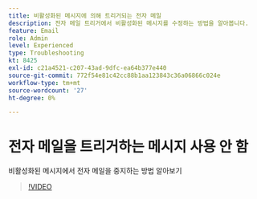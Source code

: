 ```yaml
---
title: 비활성화된 메시지에 의해 트리거되는 전자 메일
description: 전자 메일 트리거에서 비활성화된 메시지를 수정하는 방법을 알아봅니다.
feature: Email
role: Admin
level: Experienced
type: Troubleshooting
kt: 8425
exl-id: c21a4521-c207-43ad-9dfc-ea64b377e440
source-git-commit: 772f54e81c42cc88b1aa123843c36a06866c024e
workflow-type: tm+mt
source-wordcount: '27'
ht-degree: 0%

---
```


# 전자 메일을 트리거하는 메시지 사용 안 함

비활성화된 메시지에서 전자 메일을 중지하는 방법 알아보기
>[!VIDEO](https://video.tv.adobe.com/v/335981?quality=12)
